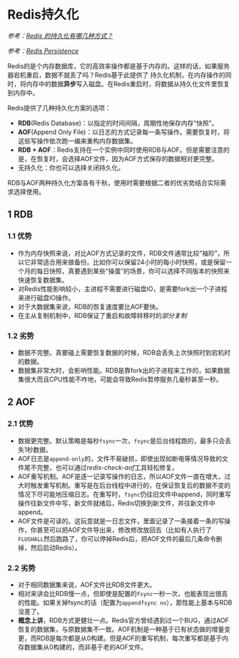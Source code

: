 # Redis持久化

*参考：[Redis 的持久化有哪几种方式？](https://doocs.gitee.io/advanced-java/#/./docs/high-concurrency/redis-persistence)*

*参考：[Redis Persistence](https://redis.io/topics/persistence)*

Redis的是个内存数据库，它的高效率操作都是基于内存的。这样的话，如果服务器宕机重启，数据不就丢了吗？Redis基于此提供了 持久化机制，在内存操作的同时，将内存中的数据**异步**写入磁盘。在Redis重启时，将数据从持久化文件里恢复到内存中。

Redis提供了几种持久化方案的选项：

- **RDB**(Redis Database)：以指定的时间间隔，周期性地保存内存“快照”。
- **AOF**(Append Only File)：以日志的方式记录每一条写操作。需要恢复时，将这些写操作依次跑一编来重构内存数据集。
- **RDB + AOF**：Redis支持在一个实例中同时使用RDB与AOF。但是需要注意的是，在恢复时，会选择AOF文件，因为AOF方式保存的数据相对更完整。
- 无持久化：你也可以选择关闭持久化。

RDB与AOF两种持久化方案各有千秋，使用时需要根据二者的优劣势结合实际需求选择使用。

## 1 RDB

### 1.1 优势

- 作为内存快照来说，对比AOF方式记录的文件，RDB文件通常比较“袖珍”，所以它非常适合用来做备份。比如你可以保留24小时的每小时快照，或是保留一个月的每日快照，真要遇到某些“操蛋”的场景，你可以选择不同版本的快照来快速恢复数据集。
- 对Redis性能影响较小，主进程不需要进行磁盘IO，是需要fork出一个子进程来进行磁盘IO操作。
- 对于大数据集来说，RDB的恢复速度要比AOF要快。
- 在主从复制机制中，RDB保证了重启和故障转移时的*部分复制*

### 1.2 劣势

- 数据不完整。真要碰上需要恢复数据的时候，RDB会丢失上次快照时到宕机时的数据。
- 数据集非常大时，会影响性能。RDB是靠fork出的子进程来工作的，如果数据集很大而且CPU性能不咋地，可能会导致Redis暂停服务几毫秒甚至一秒。

## 2 AOF

### 2.1 优势

- 数据更完整。默认策略是每秒`fsync`一次，`fsync`是后台线程跑的，最多只会丢失1秒数据。
- AOF日志是`append-only`的，文件不易破损，即使出现如断电等情况导致的文件尾不完整，也可以通过*redis-check-aof*工具轻松修复。
- AOF重写机制。AOF是逐一记录写操作的日志，所以AOF文件一直在增大，过大时触发重写机制。重写是在后台线程中进行的，在保证恢复后的数据不变的情况下尽可能地压缩日志。在重写时，`fsync`仍往旧文件中append，同时重写操作往新文件中写，新文件就绪后，Redis切换到新文件，并往新文件中append。
- AOF文件是可读的。这玩意就是一日志文件，里面记录了一条接着一条的写操作，你甚至可以把AOF文件导出来，修改修改放回去（比如有人执行了`FLUSHALL`然后跑路了，你可以停掉Redis后，把AOF文件的最后几条命令删掉，然后启动Redis）。

### 2.2 劣势

- 对于相同数据集来说，AOF文件比RDB文件更大。
- 相对来讲会比RDB慢一点，但即使是配置的`fsync`一秒一次，也能表现出很高的性能。如果关掉fsync的话（配置为`appendfsync no`），那性能上基本与RDB没差了。
- **概念上讲**，RDB方式更健壮一点。Redis官方曾经遇到过一个BUG，通过AOF恢复的数据集，与原数据集不一致。AOF机制是一种基于已有状态做的增量变更，而RDB是每次都是从0构建。但是AOF的重写机制，每次重写都是基于内存数据集从0构建的，而非基于老的AOF文件。

